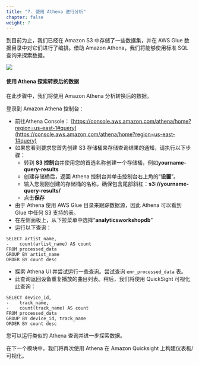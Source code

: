 ```yaml
---
title: "7. 使用 Athena 进行分析"
chapter: false
weight: 7
---
```


到目前为止，我们已经在 Amazon S3 中存储了一些数据集，并在 AWS Glue 数据目录中对它们进行了编排。借助 Amazon Athena，我们将能够使用标准 SQL 查询来探索数据。

![](/images/1.LabGuide/analyze_athena.png)

#### 使用 Athena 探索转换后的数据

在此步骤中，我们将使用 Amazon Athena 分析转换后的数据。

登录到 Amazon Athena 控制台：

- 前往Athena Console： [https://console.aws.amazon.com/athena/home?region=us-east-1#query](https://console.aws.amazon.com/athena/home?region=us-east-1#query)
- 如果您看到要求您首先创建 S3 存储桶来存储查询结果的通知，请执行以下步骤：
  - 转到 **S3 控制台**并使用您的首选名称创建一个存储桶，例如**yourname-query-results**
  - 创建存储桶后，返回 Athena 控制台并单击控制台右上角的“**设置**”。
  - 输入您刚刚创建的存储桶的名称，确保包含尾部斜杠：**s3://yourname-query-results/**
  - 点击**保存**
- 由于 Athena 使用 AWS Glue 目录来跟踪数据源，因此 Athena 可以看到 Glue 中任何 S3 支持的表。
- 在左侧面板上，从下拉菜单中选择“**analyticsworkshopdb**”
- 运行以下查询：
	
```
SELECT artist_name,
-    count(artist_name) AS count
FROM processed_data
GROUP BY artist_name
ORDER BY count desc
```

- 探索 Athena UI 并尝试运行一些查询。尝试查询 `emr_processed_data` 表。
- 此查询返回设备重复播放的曲目列表。稍后，我们将使用 QuickSight 可视化此查询：

```
SELECT device_id,
-    track_name,
-    count(track_name) AS count
FROM processed_data
GROUP BY device_id, track_name
ORDER BY count desc
```

您可以运行类似的 Athena 查询并进一步探索数据。

在下一个模块中，我们将再次使用 Athena 在 Amazon Quicksight 上构建仪表板/可视化。 